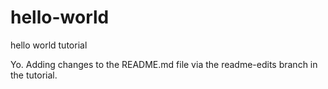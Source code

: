 # hello-world
hello world tutorial

Yo.
Adding changes to the README.md file via the readme-edits branch in the tutorial.
